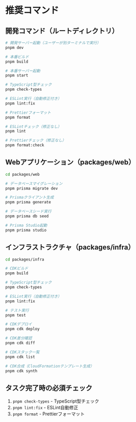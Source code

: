 # 推奨コマンド

## 開発コマンド（ルートディレクトリ）

```bash
# 開発サーバー起動（ユーザーが別ターミナルで実行）
pnpm dev

# 本番ビルド
pnpm build

# 本番サーバー起動
pnpm start

# TypeScript型チェック
pnpm check-types

# ESLint実行（自動修正付き）
pnpm lint:fix

# Prettierフォーマット
pnpm format

# ESLintチェック（修正なし）
pnpm lint

# Prettierチェック（修正なし）
pnpm format:check
```

## Webアプリケーション（packages/web）

```bash
cd packages/web

# データベースマイグレーション
pnpm prisma migrate dev

# Prismaクライアント生成
pnpm prisma generate

# データベースシード実行
pnpm prisma db seed

# Prisma Studio起動
pnpm prisma studio
```

## インフラストラクチャ（packages/infra）

```bash
cd packages/infra

# CDKビルド
pnpm build

# TypeScript型チェック
pnpm check-types

# ESLint実行（自動修正付き）
pnpm lint:fix

# テスト実行
pnpm test

# CDKデプロイ
pnpm cdk deploy

# CDK差分確認
pnpm cdk diff

# CDKスタック一覧
pnpm cdk list

# CDK合成（CloudFormationテンプレート生成）
pnpm cdk synth
```

## タスク完了時の必須チェック

1. `pnpm check-types` - TypeScript型チェック
2. `pnpm lint:fix` - ESLint自動修正
3. `pnpm format` - Prettierフォーマット
